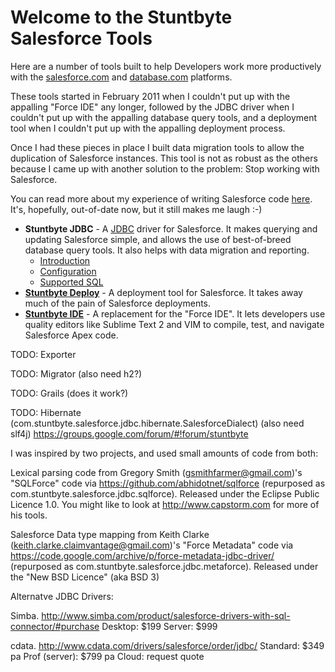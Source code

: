 # Welcome to the Stuntbyte Salesforce Tools

Here are a number of tools built to help Developers work more productively with the [salesforce.com](http://www.salesforce.com/) and [database.com](http://www.database.com/) platforms.

These tools started in February 2011 when I couldn't put up with the appalling "Force IDE" any longer, followed by the JDBC driver when I couldn't
put up with the appalling database query tools, and a deployment tool when I couldn't put up with the appalling deployment process.

Once I had these pieces in place I built data migration tools to allow the duplication of Salesforce instances. This tool is not as robust as the others because
I came up with another solution to the problem: Stop working with Salesforce.

You can read more about my experience of writing Salesforce code [here](https://docs.google.com/document/d/1piRkevGOfv1GFcqFb5fRFs4yUIFMK9a-mRW82EJzMQ8/edit?usp=sharing). It's, hopefully, out-of-date now, but it still makes me laugh :-)

*   **Stuntbyte JDBC** - A [JDBC](https://en.wikipedia.org/wiki/Java_Database_Connectivity) driver for Salesforce. It makes querying and updating Salesforce simple, and allows the use of best-of-breed database query tools. It also helps with data migration and reporting.
    * [Introduction](docs/jdbc-driver/index.md)
    * [Configuration](docs/jdbc-driver/jdbc-configuration.md)
    * [Supported SQL](docs/jdbc-driver/sql.md)
*   **[Stuntbyte Deploy](docs/deployment-tool.md)** - A deployment tool for Salesforce. It takes away much of the pain of Salesforce deployments.
*   **[Stuntbyte IDE](docs/ide.md)** - A replacement for the "Force IDE". It lets developers use quality editors like Sublime Text 2 and VIM to compile, test, and navigate Salesforce Apex code.


TODO: Exporter

TODO: Migrator
   (also need h2?)

TODO: Grails (does it work?)

TODO: Hibernate (com.stuntbyte.salesforce.jdbc.hibernate.SalesforceDialect)
     (also need slf4j)
https://groups.google.com/forum/#!forum/stuntbyte


I was inspired by two projects, and used small amounts of code from both:

Lexical parsing code from Gregory Smith (gsmithfarmer@gmail.com)'s "SQLForce" code
via https://github.com/abhidotnet/sqlforce (repurposed as com.stuntbyte.salesforce.jdbc.sqlforce).
Released under the Eclipse Public Licence 1.0. You might like to look at http://www.capstorm.com for more of his tools.

Salesforce Data type mapping from Keith Clarke (keith.clarke.claimvantage@gmail.com)'s "Force Metadata" code
via https://code.google.com/archive/p/force-metadata-jdbc-driver/ (repurposed as com.stuntbyte.salesforce.jdbc.metaforce).
Released under the "New BSD Licence" (aka BSD 3)


Alternatve JDBC Drivers:


Simba.
http://www.simba.com/product/salesforce-drivers-with-sql-connector/#purchase
Desktop: $199
Server: $999

cdata.
http://www.cdata.com/drivers/salesforce/order/jdbc/
Standard: $349 pa
Prof (server): $799 pa
Cloud: request quote